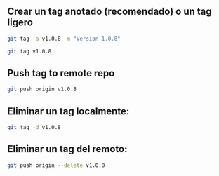 ## Crear un tag anotado (recomendado) o un tag ligero
```bash
git tag -a v1.0.8 -m "Version 1.0.8"
```

```bash
git tag v1.0.8
```

## Push tag to remote repo
```bash
git push origin v1.0.8
```

## Eliminar un tag localmente:
```bash
git tag -d v1.0.8
```

## Eliminar un tag del remoto:
```bash
git push origin --delete v1.0.8
```